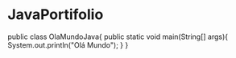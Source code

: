 # JavaPortifolio
public class OlaMundoJava{
  public static void main(String[] args){
    System.out.println("Olá Mundo");
  }
}
